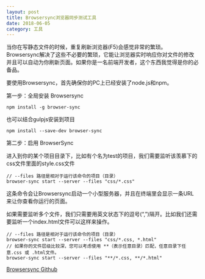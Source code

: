 ```yaml
---
layout: post
title: Browsersync浏览器同步测试工具
date: 2018-06-05
category: 工具
---
```


当你在写静态文件的时候，重复刷新浏览器(F5)会感觉非常的繁琐。Browsersync解决了这些不必要的繁琐，它能让浏览器实时响应你对文件的修改并且可以自动为你刷新页面。如果你是一名前端开发者，这个东西我觉得是你的必备品。

要使用Browsersync，首先确保你的PC上已经安装了node.js和npm。

第一步：全局安装 Browsersync

    npm install -g browser-sync

也可以结合gulpjs安装到项目

    npm install --save-dev browser-sync

第二步：启用 BrowserSync

进入到你的某个项目目录下，比如有个名为test的项目，我们需要监听该羡慕下的css文件里面的style.css文件

```
// --files 路径是相对于运行该命令的项目（目录）
browser-sync start --server --files "css/*.css"
```

这条命令会让Browsersync启动一个小型服务器，并且在终端里会显示一条URL来让你查看你运行的页面。

如果需要监听多个文件，我们只需要用英文状态下的逗号(“,”)隔开。比如我们还需要监听一个index.html文件可以这样来操作。

```
// --files 路径是相对于运行该命令的项目（目录）
browser-sync start --server --files "css/*.css, *.html"
// 如果你的文件层级比较深，您可以考虑使用 **（表示任意目录）匹配，任意目录下任意.css 或 .html文件。
browser-sync start --server --files "**/*.css, **/*.html"
```

[Browsersync Github](https://github.com/BrowserSync/browser-sync)
